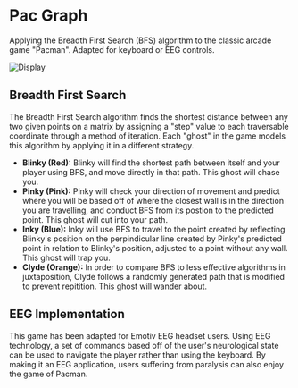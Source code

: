 # Pac Graph
Applying the Breadth First Search (BFS) algorithm to the classic arcade game "Pacman". Adapted for keyboard or EEG controls.

![Display](diplay-img.png)

## Breadth First Search
The Breadth First Search algorithm finds the shortest distance between any two given points on a matrix by assigning a "step" value to each traversable coordinate through a method of iteration. Each "ghost" in the game models this algorithm by applying it in a different strategy.
* **Blinky (Red):** Blinky will find the shortest path between itself and your player using BFS, and move directly in that path. This ghost will chase you.
* **Pinky (Pink):** Pinky will check your direction of movement and predict where you will be based off of where the closest wall is in the direction you are travelling, and conduct BFS from its postion to the predicted point. This ghost will cut into your path.
* **Inky (Blue):** Inky will use BFS to travel to the point created by reflecting Blinky's position on the perpindicular line created by Pinky's predicted point in relation to Blinky's position, adjusted to a point without any wall. This ghost will trap you.
* **Clyde (Orange):** In order to compare BFS to less effective algorithms in juxtaposition, Clyde follows a randomly generated path that is modified to prevent repitition. This ghost will wander about.

## EEG Implementation
This game has been adapted for Emotiv EEG headset users. Using EEG technology, a set of commands based off of the user's neurological state can be used to navigate the player rather than using the keyboard. By making it an EEG application, users suffering from paralysis can also enjoy the game of Pacman.
